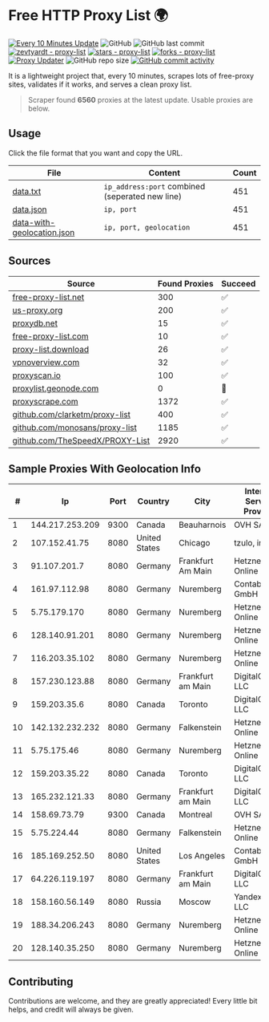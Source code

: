 
# Free HTTP Proxy List 🌍

[![Every 10 Minutes Update](https://github.com/mertguvencli/http-proxy-list/actions/workflows/main.yml/badge.svg?branch=main)](https://github.com/mertguvencli/http-proxy-list/actions/workflows/main.yml)
![GitHub](https://img.shields.io/github/license/mertguvencli/http-proxy-list)
![GitHub last commit](https://img.shields.io/github/last-commit/mertguvencli/http-proxy-list)
[![zevtyardt - proxy-list](https://img.shields.io/static/v1?label=zevtyardt&message=proxy-list&color=blue&logo=github)](https://github.com/zevtyardt/proxy-list "Go to GitHub repo")
[![stars - proxy-list](https://img.shields.io/github/stars/zevtyardt/proxy-list?style=social)](https://github.com/zevtyardt/proxy-list)
[![forks - proxy-list](https://img.shields.io/github/forks/zevtyardt/proxy-list?style=social)](https://github.com/zevtyardt/proxy-list)
[![Proxy Updater](https://github.com/zevtyardt/proxy-list/workflows/Proxy%20Updater/badge.svg)](https://github.com/zevtyardt/proxy-list/actions?query=workflow:"Proxy+Updater")
![GitHub repo size](https://img.shields.io/github/repo-size/zevtyardt/proxy-list)
[![GitHub commit activity](https://img.shields.io/github/commit-activity/m/zevtyardt/proxy-list?logo=commits)](https://github.com/zevtyardt/proxy-list/commits/main)

It is a lightweight project that, every 10 minutes, scrapes lots of free-proxy sites, validates if it works, and serves a clean proxy list.

> Scraper found **6560** proxies at the latest update. Usable proxies are below.

## Usage

Click the file format that you want and copy the URL.

|File|Content|Count|
|----|-------|-----|
|[data.txt](https://raw.githubusercontent.com/mertguvencli/http-proxy-list/main/proxy-list/data.txt)|`ip_address:port` combined (seperated new line)|451|
|[data.json](https://raw.githubusercontent.com/mertguvencli/http-proxy-list/main/proxy-list/data.json)|`ip, port`|451|
|[data-with-geolocation.json](https://raw.githubusercontent.com/mertguvencli/http-proxy-list/main/proxy-list/data-with-geolocation.json)|`ip, port, geolocation`|451|

## Sources

|Source|Found Proxies|Succeed|
|------|-------------|-------|
|[free-proxy-list.net](https://free-proxy-list.net)|300|✅|
|[us-proxy.org](https://www.us-proxy.org)|200|✅|
|[proxydb.net](http://proxydb.net)|15|✅|
|[free-proxy-list.com](https://free-proxy-list.com/?page=&port=&type%5B%5D=http&type%5B%5D=https&up_time=0&search=Search)|10|✅|
|[proxy-list.download](https://www.proxy-list.download/HTTP)|26|✅|
|[vpnoverview.com](https://vpnoverview.com/privacy/anonymous-browsing/free-proxy-servers)|32|✅|
|[proxyscan.io](https://www.proxyscan.io)|100|✅|
|[proxylist.geonode.com](https://proxylist.geonode.com/api/proxy-list?limit=300&page=1&sort_by=lastChecked&sort_type=desc&protocols=http,https)|0|🚫|
|[proxyscrape.com](https://api.proxyscrape.com/v2/?request=displayproxies&protocol=http&timeout=10000&country=all&ssl=all&anonymity=all)|1372|✅|
|[github.com/clarketm/proxy-list](https://raw.githubusercontent.com/clarketm/proxy-list/master/proxy-list-raw.txt)|400|✅|
|[github.com/monosans/proxy-list](https://raw.githubusercontent.com/monosans/proxy-list/main/proxies/http.txt)|1185|✅|
|[github.com/TheSpeedX/PROXY-List](https://raw.githubusercontent.com/TheSpeedX/PROXY-List/master/http.txt)|2920|✅|


## Sample Proxies With Geolocation Info

|#|Ip|Port|Country|City|Internet Service Provider|
|-|--|----|-------|----|-------------------------|
|1|144.217.253.209|9300|Canada|Beauharnois|OVH SAS|
|2|107.152.41.75|8080|United States|Chicago|tzulo, inc.|
|3|91.107.201.7|8080|Germany|Frankfurt Am Main|Hetzner Online AG|
|4|161.97.112.98|8080|Germany|Nuremberg|Contabo GmbH|
|5|5.75.179.170|8080|Germany|Nuremberg|Hetzner Online GmbH|
|6|128.140.91.201|8080|Germany|Nuremberg|Hetzner Online GmbH|
|7|116.203.35.102|8080|Germany|Nuremberg|Hetzner Online GmbH|
|8|157.230.123.88|8080|Germany|Frankfurt am Main|DigitalOcean, LLC|
|9|159.203.35.6|8080|Canada|Toronto|DigitalOcean, LLC|
|10|142.132.232.232|8080|Germany|Falkenstein|Hetzner Online GmbH|
|11|5.75.175.46|8080|Germany|Nuremberg|Hetzner Online GmbH|
|12|159.203.35.22|8080|Canada|Toronto|DigitalOcean, LLC|
|13|165.232.121.33|8080|Germany|Frankfurt am Main|DigitalOcean, LLC|
|14|158.69.73.79|9300|Canada|Montreal|OVH SAS|
|15|5.75.224.44|8080|Germany|Falkenstein|Hetzner Online GmbH|
|16|185.169.252.50|8080|United States|Los Angeles|Contabo GmbH|
|17|64.226.119.197|8080|Germany|Frankfurt am Main|DigitalOcean, LLC|
|18|158.160.56.149|8080|Russia|Moscow|Yandex.Cloud LLC|
|19|188.34.206.243|8080|Germany|Nuremberg|Hetzner Online GmbH|
|20|128.140.35.250|8080|Germany|Nuremberg|Hetzner Online GmbH|



## Contributing

Contributions are welcome, and they are greatly appreciated! Every
little bit helps, and credit will always be given.

